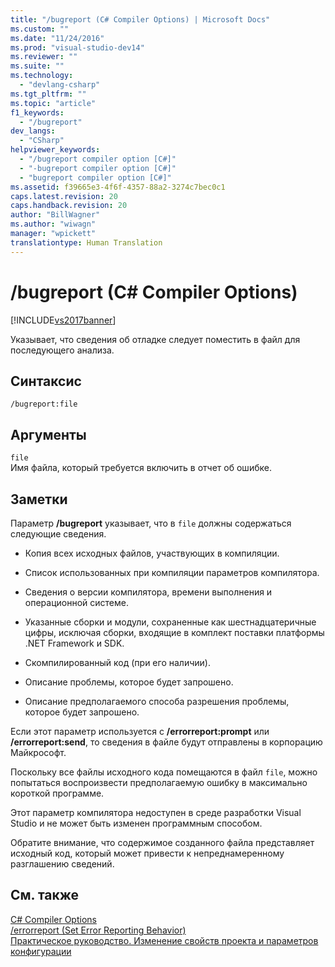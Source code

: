 ```yaml
---
title: "/bugreport (C# Compiler Options) | Microsoft Docs"
ms.custom: ""
ms.date: "11/24/2016"
ms.prod: "visual-studio-dev14"
ms.reviewer: ""
ms.suite: ""
ms.technology: 
  - "devlang-csharp"
ms.tgt_pltfrm: ""
ms.topic: "article"
f1_keywords: 
  - "/bugreport"
dev_langs: 
  - "CSharp"
helpviewer_keywords: 
  - "/bugreport compiler option [C#]"
  - "-bugreport compiler option [C#]"
  - "bugreport compiler option [C#]"
ms.assetid: f39665e3-4f6f-4357-88a2-3274c7bec0c1
caps.latest.revision: 20
caps.handback.revision: 20
author: "BillWagner"
ms.author: "wiwagn"
manager: "wpickett"
translationtype: Human Translation
---
```

# /bugreport (C# Compiler Options)
[!INCLUDE[vs2017banner](../../../csharp/includes/vs2017banner.md)]

Указывает, что сведения об отладке следует поместить в файл для последующего анализа.  
  
## Синтаксис  
  
```  
/bugreport:file  
```  
  
## Аргументы  
 `file`  
 Имя файла, который требуется включить в отчет об ошибке.  
  
## Заметки  
 Параметр **\/bugreport** указывает, что в `file` должны содержаться следующие сведения.  
  
-   Копия всех исходных файлов, участвующих в компиляции.  
  
-   Список использованных при компиляции параметров компилятора.  
  
-   Сведения о версии компилятора, времени выполнения и операционной системе.  
  
-   Указанные сборки и модули, сохраненные как шестнадцатеричные цифры, исключая сборки, входящие в комплект поставки платформы .NET Framework и SDK.  
  
-   Скомпилированный код \(при его наличии\).  
  
-   Описание проблемы, которое будет запрошено.  
  
-   Описание предполагаемого способа разрешения проблемы, которое будет запрошено.  
  
 Если этот параметр используется с **\/errorreport:prompt** или **\/errorreport:send**, то сведения в файле будут отправлены в корпорацию Майкрософт.  
  
 Поскольку все файлы исходного кода помещаются в файл `file`, можно попытаться воспроизвести предполагаемую ошибку в максимально короткой программе.  
  
 Этот параметр компилятора недоступен в среде разработки Visual Studio и не может быть изменен программным способом.  
  
 Обратите внимание, что содержимое созданного файла представляет исходный код, который может привести к непреднамеренному разглашению сведений.  
  
## См. также  
 [C\# Compiler Options](../../../csharp/language-reference/compiler-options/index.md)   
 [\/errorreport \(Set Error Reporting Behavior\)](../../../csharp/language-reference/compiler-options/errorreport-compiler-option.md)   
 [Практическое руководство. Изменение свойств проекта и параметров конфигурации](http://msdn.microsoft.com/ru-ru/e7184bc5-2f2b-4b4f-aa9a-3ecfcbc48b67)